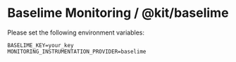 # Baselime Monitoring / @kit/baselime

Please set the following environment variables:

```
BASELIME_KEY=your_key
MONITORING_INSTRUMENTATION_PROVIDER=baselime
```